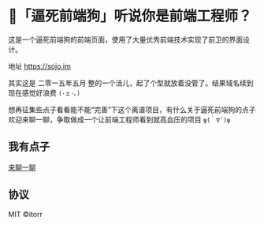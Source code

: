 # 💊「逼死前端狗」听说你是前端工程师？

这是一个逼死前端狗的前端页面，使用了大量优秀前端技术实现了前卫的界面设计。

地址 https://sojo.im

其实这是 二零一五年五月 整的一个活儿，起了个型就放着没管了。结果域名续到现在感觉好浪费 `(･ェ･。)`

想再征集些点子看看能不能“完善”下这个离谱项目，有什么关于逼死前端狗的点子欢迎来聊一聊，争取做成一个让前端工程师看到就高血压的项目 `ψ(｀∇´)ψ`

## 我有点子
[来聊一聊](https://github.com/itorr/sojo/issues/4) 

## 协议
MIT ©itorr

